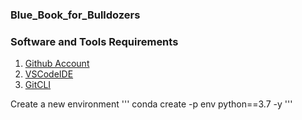 ### Blue_Book_for_Bulldozers

### Software and Tools Requirements

1. [Github Account](https://github.com/)
2. [VSCodeIDE](https://code.visualstudio.com/)
3. [GitCLI](https://git-scm.com/downloads)

Create a new environment
'''
conda create -p env python==3.7 -y
'''